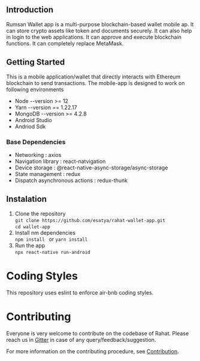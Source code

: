 ## Introduction 
Rumsan Wallet app is a multi-purpose blockchain-based wallet mobile ap. It can store crypto assets like token and documents securely. It can also help in login to the web applications. It can approve and execute blockchain functions. It can completely replace MetaMask.
## Getting Started 

This is a mobile application/wallet that directly interacts with Ethereum blockchain to send transactions. The mobile-app is designed to work on following environments
- Node --version >= 12
- Yarn --version == 1.22.17
- MongoDB --version >= 4.2.8 
- Android Studio 
- Andriod Sdk

### Base Dependencies 
- Networking : axios  
- Navigation library : react-natvigation 
- Device storage : @react-native-async-storage/async-storage 
- State management : redux
- Dispatch asynchronous actions :  redux-thunk


## Instalation
1. Clone the repository <br>
`git clone https://github.com/esatya/rahat-wallet-app.git` <br>
`cd wallet-app`
2. Install nm dependencies <br>
 `npm install ` or `yarn install`
 3. Run the app <br>
 `npx react-native run-android`
 

# Coding Styles
This repository uses eslint to enforce air-bnb coding styles.

# Contributing
Everyone is very welcome to contribute on the codebase of Rahat. Please reach us in [Gitter](https://gitter.im/bockies/community?utm_source=badge&utm_medium=badge&utm_content=badge) in case of any query/feedback/suggestion.

For more information on the contributing procedure, see [Contribution](https://github.com/esatya/wallet-app/blob/master/CONTRIBUTING.md).
